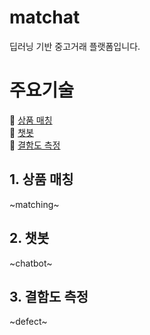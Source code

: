# matchat

딥러닝 기반 중고거래 플랫폼입니다.


# 주요기술

📌 [상품 매칭](#1-상품-매칭)  
📌 [챗봇](#2-챗봇)  
📌 [결함도 측정](#3-결함도-측정)    


## 1. 상품 매칭

~matching~


## 2. 챗봇

~chatbot~


## 3. 결함도 측정

~defect~
